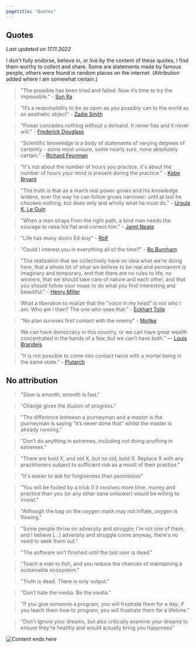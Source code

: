 ```yaml
---
pagetitle: "Quotes"
---
```


## Quotes

_Last updated on 17.11.2022_

I don't fully endorse, believe in, or live by the content of these quotes, I find them worthy to collect and share. Some are statements made by famous people, others were found in random places on the internet. (Attribution added where I am somewhat certain.)

> "The possible has been tried and failed. Now it’s time to try the impossible." - [Sun Ra](https://en.wikipedia.org/wiki/Sun_Ra)

> "It’s a responsibility to be as open as you possibly can to the world as an aesthetic object" - [Zadie Smith](https://en.wikipedia.org/wiki/Zadie_Smith)

> "Power concedes nothing without a demand. It never has and it never will." - [Frederick Douglass](https://en.wikipedia.org/wiki/Frederick_Douglass)

> "Scientific knowledge is a body of statements of varying degrees of certainty - some most unsure, some nearly sure, none absolutely certain." - [Richard Feynman](https://en.wikipedia.org/wiki/Richard_Feynman)

> "It's not about the number of hours you practice, it's about the number of hours your mind is present during the practice." - [Kobe Bryant](https://en.wikipedia.org/wiki/Kobe_Bryant)

> "The truth is that as a man’s real power grows and his knowledge widens, ever the way he can follow grows narrower: until at last he chooses nothing, but does only and wholly what he must do." - [Ursula K. Le Guin](https://en.wikipedia.org/wiki/Ursula_K._Le_Guin)

> "When a man strays from the right path, a kind man needs the courage to raise his fist and correct him." - [Jamil Neate](https://gundam.fandom.com/wiki/Jamil_Neate)

> "Life has many doors Ed-boy" - [Rolf](https://ed.fandom.com/wiki/Rolf)

> "Could I interest you in everything all of the time?" - [Bo Burnham](https://www.youtube.com/watch?v=8NJDMV9hJxc)

> "The realization that we collectively have no idea what we're doing here, that a whole lot of what we believe to be real and permanent is imaginary and temporary, and that there are no rules to life, no winners, that we should take care of nature and each other, and that you should follow your muse to do what you find interesting and beautiful." - [Henry Miller](https://en.wikipedia.org/wiki/Henry_Miller)

> What a liberation to realize that the “voice in my head” is not who I am. Who am I then? The one who sees that.” - [Eckhart Tolle](https://en.wikipedia.org/wiki/Eckhart_Tolle)

> "No plan survives first contact with the enemy" - [Moltke](https://en.wikipedia.org/wiki/Helmuth_von_Moltke_the_Elder)

> We can have democracy in this country, or we can have great wealth concentrated in the hands of a few, but we can’t have both.” — [Louis Brandeis](https://en.wikipedia.org/wiki/Louis_Brandeis)

>"It is not possible to come into contact twice with a mortal being in the same state." - [Plutarch](https://en.wikipedia.org/wiki/Plutarch)

## No attribution

> "Slow is smooth, smooth is fast."

> "Change gives the illusion of progress."

> "The difference between a journeyman and a master is the journeyman is saying “it’s never done that” whilst the master is already running."

> "Don’t do anything in extremes, including not doing anything in extremes."

> "There are bold X, and old X, but no old, bold X. Replace X with any practitioners subject to sufficient risk as a result of their practice."

> "It's easier to ask for forgiveness than permission"

> "You will be fooled by a trick if it involves more time, money and practice than you (or any other sane onlooker) would be willing to invest."

> "Although the bag on the oxygen mask may not inflate, oxygen is flowing."

> "Some people thrive on adversity and struggle; I'm not one of them, and I believe [...] adversity and struggle come anyway, there's no need to seek them out."

> "The software isn’t finished until the last user is dead."

> "Teach a man to fish, and you reduce the chances of maintaining a sustainable ecosystem."

> "Truth is dead. There is only output."

> "Don’t hate the media. Be the media."

> "If you give someone a program, you will frustrate them for a day; if you teach them how to program, you will frustrate them for a lifetime."

> "Don't ignore your dreams, but also critically examine your dreams to ensure they're healthy and would actually bring you happiness"

<img class="center" src="./img/hero-quotes.png" alt="Content ends here" />
